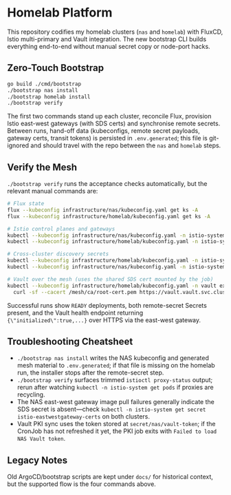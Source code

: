 # Homelab Platform

This repository codifies my homelab clusters (``nas`` and ``homelab``) with FluxCD, Istio multi-primary and Vault integration. The new bootstrap CLI builds everything end-to-end without manual secret copy or node-port hacks.

## Zero-Touch Bootstrap

```bash
go build ./cmd/bootstrap
./bootstrap nas install
./bootstrap homelab install
./bootstrap verify
```

The first two commands stand up each cluster, reconcile Flux, provision Istio east-west gateways (with SDS certs) and synchronise remote secrets. Between runs, hand-off data (kubeconfigs, remote secret payloads, gateway certs, transit tokens) is persisted in `.env.generated`; this file is git-ignored and should travel with the repo between the ``nas`` and ``homelab`` steps.

## Verify the Mesh

`./bootstrap verify` runs the acceptance checks automatically, but the relevant manual commands are:

```bash
# Flux state
flux --kubeconfig infrastructure/nas/kubeconfig.yaml get ks -A
flux --kubeconfig infrastructure/homelab/kubeconfig.yaml get ks -A

# Istio control planes and gateways
kubectl --kubeconfig infrastructure/nas/kubeconfig.yaml -n istio-system get deploy istiod istio-eastwestgateway
kubectl --kubeconfig infrastructure/homelab/kubeconfig.yaml -n istio-system get deploy istiod istio-eastwestgateway

# Cross-cluster discovery secrets
kubectl --kubeconfig infrastructure/homelab/kubeconfig.yaml -n istio-system get secret istio-remote-secret-nas
kubectl --kubeconfig infrastructure/nas/kubeconfig.yaml -n istio-system get secret istio-remote-secret-homelab

# Vault over the mesh (uses the shared SDS cert mounted by the job)
kubectl --kubeconfig infrastructure/homelab/kubeconfig.yaml -n vault exec deploy/vault-vault -- \
  curl -sf --cacert /mesh/ca/root-cert.pem https://vault.vault.svc.cluster.local:8200/v1/sys/health
```

Successful runs show ``READY`` deployments, both remote-secret Secrets present, and the Vault health endpoint returning ``{\"initialized\":true,...}`` over HTTPS via the east-west gateway.

## Troubleshooting Cheatsheet

- `./bootstrap nas install` writes the NAS kubeconfig and generated mesh material to `.env.generated`; if that file is missing on the homelab run, the installer stops after the remote-secret step.
- `./bootstrap verify` surfaces trimmed `istioctl proxy-status` output; rerun after watching `kubectl -n istio-system get pods` if proxies are recycling.
- The NAS east-west gateway image pull failures generally indicate the SDS secret is absent—check `kubectl -n istio-system get secret istio-eastwestgateway-certs` on both clusters.
- Vault PKI sync uses the token stored at `secret/nas/vault-token`; if the CronJob has not refreshed it yet, the PKI job exits with `Failed to load NAS Vault token`.

## Legacy Notes

Old ArgoCD/bootstrap scripts are kept under `docs/` for historical context, but the supported flow is the four commands above.
